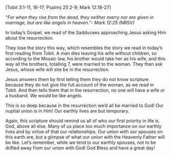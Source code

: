 [Tobit 3:1-11, 16-17; Psalms 25:2-9; Mark 12:18-27]

_“For when they rise from the dead, they neither marry nor are given in marriage, but are like angels in heaven.”- Mark 12:25 (NRSV)_

In today’s Gospel, we read of the Sadducees approaching Jesus asking Him about the resurrection.

They lose the story this way, which resembles the story we read in today’s first reading from Tobit. A man dies leaving his wife without children, so according to the Mosaic law, his brother would take her as his wife, and this way all the brothers, totalling 7, were married to the woman. They then ask Jesus, whose wife will she be in the resurrection.

Jesus answers them by first telling them they do not know scripture because they do not give the full account of the woman, as we read in Tobit. And then tells them that in the resurrection, no one will have a wife or a husband. We would be like angels.

This is so deep because in the resurrection we’d all be married to God! Our nuptial union is in Him! Our earthly lives are but temporary.

Again, this scripture should remind us all of who our first priority in life is. God, above all else. Many of us place too much importance on our earthly lives and by virtue of that our relationships. Our union with our spouses on this earth are, but a glimpse of what our union with the Heavenly Father will be like. Let’s remember, while we tend to our earthly spouses, not to be drifted away from our union with God!
God Bless and have a great day!
